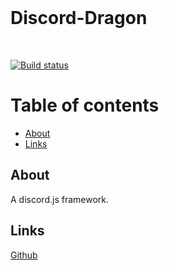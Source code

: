 <div>
  <br />
  <h1>Discord-Dragon</h1>
  <br />
  <p>
    <a href="https://github.com//discord-dragon/discord-dragon/actions"><img src="https://github.com/discordjs/discord.js/workflows/Testing/badge.svg" alt="Build status" /></a>
  </p>
</div>

# Table of contents
- [About](#about)
 - [Links](#links)

## About
A discord.js framework.

## Links
[Github](https://github.com/discord-dragon/discord-dragon/)
